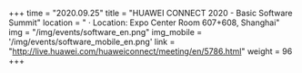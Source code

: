 +++ 
time = "2020.09.25" 
title = "HUAWEI CONNECT 2020 - Basic Software Summit" 
location = " · Location: Expo Center Room 607+608, Shanghai" 
img = "/img/events/software_en.png" 
img_mobile = '/img/events/software_mobile_en.png'
link = "http://live.huawei.com/huaweiconnect/meeting/en/5786.html"
weight = 96
+++

